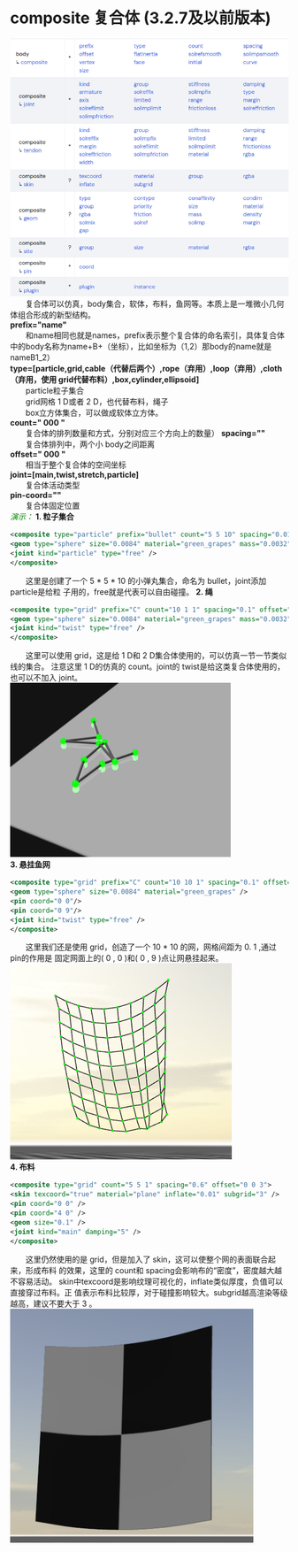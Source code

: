 # composite 复合体 (3.2.7及以前版本)
![](../asset/composite.png)
&emsp;&emsp;复合体可以仿真，body集合，软体，布料，鱼网等。本质上是一堆微小几何体组合形成的新型结构。        
**prefix="name"**       
&emsp;&emsp;和name相同也就是names，prefix表示整个复合体的命名索引，具体复合体中的body名称为name+B+（坐标），比如坐标为（1,2）那body的name就是nameB1_2）     
**type=[particle,grid,cable（代替后两个）,rope（弃用）,loop（弃用）,cloth（弃用，使用 grid代替布料）,box,cylinder,ellipsoid]**      
&emsp;&emsp;particle粒子集合        
&emsp;&emsp;grid网格 1 D或者 2 D，也代替布料，绳子      
&emsp;&emsp;box立方体集合，可以做成软体立方体。         
**count=" 000 "**       
&emsp;&emsp;复合体的排列数量和方式，分别对应三个方向上的数量）      **spacing=""**      
&emsp;&emsp;复合体排列中，两个小 body之间距离       
**offset=" 000 "**      
&emsp;&emsp;相当于整个复合体的空间坐标      
**joint=[main,twist,stretch,particle]**     
&emsp;&emsp;复合体活动类型      
**pin-coord=""**        
&emsp;&emsp;复合体固定位置      
<font color=Green>*演示：*</font>
**1. 粒子集合**         
```xml
<composite type="particle" prefix="bullet" count="5 5 10" spacing="0.01" offset="1 1 2">
<geom type="sphere" size="0.0084" material="green_grapes" mass="0.0032" />
<joint kind="particle" type="free" />
</composite>
```
&emsp;&emsp;这里是创建了一个 5 * 5 * 10 的小弹丸集合，命名为 bullet，joint添加 particle是给粒
子用的，free就是代表可以自由碰撞。
**2. 绳**       
```xml
<composite type="grid" prefix="C" count="10 1 1" spacing="0.1" offset="1 1 2">
<geom type="sphere" size="0.0084" material="green_grapes" mass="0.0032" />
<joint kind="twist" type="free" />
</composite>
```
&emsp;&emsp;这里可以使用 grid，这是给 1 D和 2 D集合体使用的，可以仿真一节一节类似线的集合。
注意这里 1 D的仿真的 count。joint的 twist是给这类复合体使用的，也可以不加入
joint。     
![](../asset/rope.png)      
**3. 悬挂鱼网**     
```xml
<composite type="grid" prefix="C" count="10 10 1" spacing="0.1" offset="1 1 2">
<geom type="sphere" size="0.0084" material="green_grapes" />
<pin coord="0 0"/>
<pin coord="0 9"/>
<joint kind="twist" type="free" />
</composite>
```
&emsp;&emsp;这里我们还是使用 grid，创造了一个 10 * 10 的网，网格间距为 0. 1 ,通过 pin的作用是
固定网面上的( 0 , 0 )和( 0 , 9 )点让网悬挂起来。         
![](../asset/grid.png)      
**4. 布料**         
```xml
<composite type="grid" count="5 5 1" spacing="0.6" offset="0 0 3">
<skin texcoord="true" material="plane" inflate="0.01" subgrid="3" />
<pin coord="0 0" />
<pin coord="4 0" />
<geom size="0.1" />
<joint kind="main" damping="5" />
</composite>
```
&emsp;&emsp;这里仍然使用的是 grid，但是加入了 skin，这可以使整个网的表面联合起来，形成布料
的效果，这里的 count和 spacing会影响布的“密度”，密度越大越不容易活动。
skin中texcoord是影响纹理可视化的，inflate类似厚度，负值可以直接穿过布料。正
值表示布料比较厚，对于碰撞影响较大。subgrid越高渲染等级越高，建议不要大于 3 。      
![](../asset/cloth.png)     